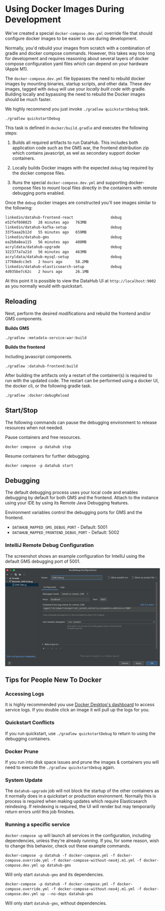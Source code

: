 # Using Docker Images During Development

We've created a special `docker-compose.dev.yml` override file that should configure docker images to be easier to use
during development.

Normally, you'd rebuild your images from scratch with a combination of gradle and docker compose commands. However,
this takes way too long for development and requires reasoning about several layers of docker compose configuration
yaml files which can depend on your hardware (Apple M1).

The `docker-compose.dev.yml` file bypasses the need to rebuild docker images by mounting binaries, startup scripts,
and other data. These dev images, tagged with `debug` will use your _locally built code_ with gradle.
Building locally and bypassing the need to rebuild the Docker images should be much faster.

We highly recommend you just invoke `./gradlew quickstartDebug` task. 

```shell
./gradlew quickstartDebug
```

This task is defined in `docker/build.gradle` and executes the following steps:

1. Builds all required artifacts to run DataHub. This includes both application code such as the GMS war, the frontend
distribution zip which contains javascript, as wel as secondary support docker containers.
 
1. Locally builds Docker images with the expected `debug` tag required by the docker compose files.

1. Runs the special `docker-compose.dev.yml` and supporting docker-compose files to mount local files directly in the
containers with remote debugging ports enabled.

Once the `debug` docker images are constructed you'll see images similar to the following:

```shell
linkedin/datahub-frontend-react                 debug              e52fef698025   28 minutes ago   763MB
linkedin/datahub-kafka-setup                    debug              3375aaa2b12d   55 minutes ago   659MB
linkedin/datahub-gms                            debug              ea2b0a8ea115   56 minutes ago   408MB
acryldata/datahub-upgrade                       debug              322377a7a21d   56 minutes ago   463MB
acryldata/datahub-mysql-setup                   debug              17768edcc3e5   2 hours ago      58.2MB
linkedin/datahub-elasticsearch-setup            debug              4d935be7c62c   2 hours ago      26.1MB
```

At this point it is possible to view the DataHub UI at `http://localhost:9002` as you normally would with quickstart.

## Reloading

Next, perform the desired modifications and rebuild the frontend and/or GMS components.

**Builds GMS**
```shell
./gradlew :metadata-service:war:build
```

**Builds the frontend**

Including javascript components.

```shell
./gradlew :datahub-frontend:build
```

After building the artifacts only a restart of the container(s) is required to run with the updated code. 
The restart can be performed using a docker UI, the docker cli, or the following gradle task.

```shell
./gradlew :docker:debugReload
```

## Start/Stop

The following commands can pause the debugging environment to release resources when not needed.

Pause containers and free resources.
```shell
docker compose -p datahub stop
```

Resume containers for further debugging.
```shell
docker compose -p datahub start
```

## Debugging

The default debugging process uses your local code and enables debugging by default for both GMS and the frontend. Attach
to the instance using your IDE by using its Remote Java Debugging features.

Environment variables control the debugging ports for GMS and the frontend.

- `DATAHUB_MAPPED_GMS_DEBUG_PORT` - Default: 5001
- `DATAHUB_MAPPED_FRONTEND_DEBUG_PORT` - Default: 5002

### IntelliJ Remote Debug Configuration

The screenshot shows an example configuration for IntelliJ using the default GMS debugging port of 5001.

![](../imgs/development/intellij-remote-debug.png)


## Tips for People New To Docker

### Accessing Logs

It is highly recommended you use [Docker Desktop's dashboard](https://www.docker.com/products/docker-desktop) to access service logs. If you double click an image it will pull up the logs for you.

### Quickstart Conflicts

If you run quickstart, use `./gradlew quickstartDebug` to return to using the debugging containers.

### Docker Prune

If you run into disk space issues and prune the images & containers you will need to execute the `./gradlew quickstartDebug`
again.

### System Update

The `datahub-upgrade` job will not block the startup of the other containers as it normally
does in a quickstart or production environment. Normally this is process is required when making updates which
require Elasticsearch reindexing. If reindexing is required, the UI will render but may temporarily return errors
until this job finishes.

### Running a specific service

`docker-compose up` will launch all services in the configuration, including dependencies, unless they're already
running. If you, for some reason, wish to change this behavior, check out these example commands.

```
docker-compose -p datahub -f docker-compose.yml -f docker-compose.override.yml -f docker-compose-without-neo4j.m1.yml -f docker-compose.dev.yml up datahub-gms
```
Will only start `datahub-gms` and its dependencies.

```
docker-compose -p datahub -f docker-compose.yml -f docker-compose.override.yml -f docker-compose-without-neo4j.m1.yml -f docker-compose.dev.yml up --no-deps datahub-gms
```
Will only start `datahub-gms`, without dependencies.
